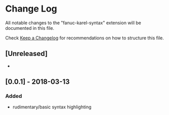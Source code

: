 # Change Log
All notable changes to the "fanuc-karel-syntax" extension will be documented in this file.

Check [Keep a Changelog](http://keepachangelog.com/) for recommendations on how to structure this file.

## [Unreleased]
- 

## [0.0.1] - 2018-03-13
### Added
- rudimentary/basic syntax highlighting
